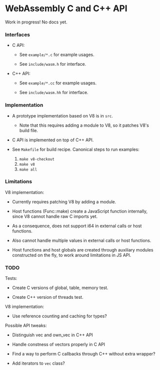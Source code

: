 # WebAssembly C and C++ API 

Work in progress! No docs yet.


### Interfaces

* C API:

  * See `example/*.c` for example usages.

  * See `include/wasm.h` for interface.

* C++ API:

  * See `example/*.cc` for example usages.

  * See `include/wasm.hh` for interface.


### Implementation

* A prototype implementation based on V8 is in `src`.

  * Note that this requires adding a module to V8, so it patches V8's build file.

* C API is implemented on top of C++ API.

* See `Makefile` for build recipe. Canonical steps to run examples:

  1. `make v8-checkout`
  2. `make v8`
  3. `make all`


### Limitations

V8 implementation:

* Currently requires patching V8 by adding a module.

* Host functions (Func::make) create a JavaScript function internally, since V8 cannot handle raw C imports yet.

* As a consequence, does not support i64 in external calls or host functions.

* Also cannot handle multiple values in external calls or host functions.

* Host functions and host globals are created through auxiliary modules constructed on the fly, to work around limitations in JS API.


### TODO

Tests:

  * Create C versions of global, table, memory test.

  * Create C++ version of threads test.

V8 implementation:

  * Use reference counting and caching for types?

Possible API tweaks:

  * Distinguish vec and own_vec in C++ API

  * Handle constness of vectors properly in C API

  * Find a way to perform C callbacks through C++ without extra wrapper?

  * Add iterators to `vec` class?
